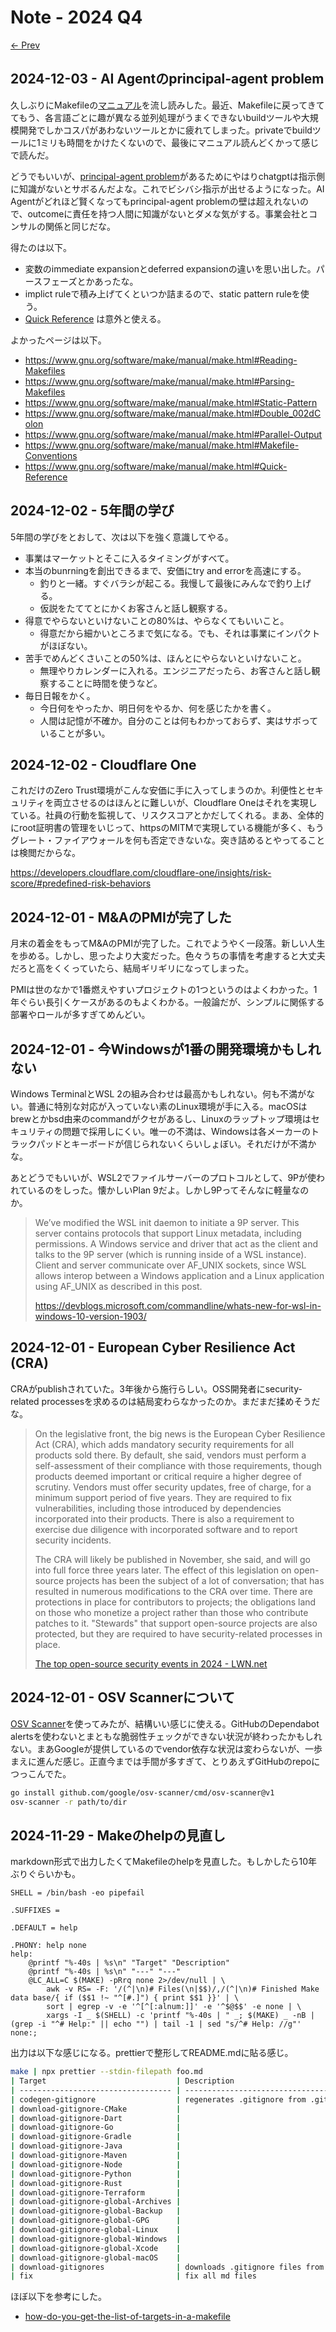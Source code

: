 # Note - 2024 Q4

[&#8592; Prev](./2024-Q2.md)

## 2024-12-03 - AI Agentのprincipal-agent problem

久しぶりにMakefileの[マニュアル](https://www.gnu.org/software/make/manual/make.html)を流し読みした。最近、Makefileに戻ってきててもう、各言語ごとに趣が異なる並列処理がうまくできないbuildツールや大規模開発でしかコスパがあわないツールとかに疲れてしまった。privateでbuildツールに1ミリも時間をかけたくないので、最後にマニュアル読んどくかって感じで読んだ。

どうでもいいが、[principal-agent problem](https://en.wikipedia.org/wiki/Principal%E2%80%93agent_problem)があるためにやはりchatgptは指示側に知識がないとサボるんだよな。これでビシバシ指示が出せるようになった。AI Agentがどれほど賢くなってもprincipal-agent problemの壁は超えれないので、outcomeに責任を持つ人間に知識がないとダメな気がする。事業会社とコンサルの関係と同じだな。

得たのは以下。

- 変数のimmediate expansionとdeferred expansionの違いを思い出した。パースフェーズとかあったな。
- implict ruleで積み上げてくといつか詰まるので、static pattern ruleを使う。
- [Quick Reference](https://www.gnu.org/software/make/manual/make.html#Quick-Reference) は意外と使える。

よかったページは以下。

- https://www.gnu.org/software/make/manual/make.html#Reading-Makefiles
- https://www.gnu.org/software/make/manual/make.html#Parsing-Makefiles
- https://www.gnu.org/software/make/manual/make.html#Static-Pattern
- https://www.gnu.org/software/make/manual/make.html#Double_002dColon
- https://www.gnu.org/software/make/manual/make.html#Parallel-Output
- https://www.gnu.org/software/make/manual/make.html#Makefile-Conventions
- https://www.gnu.org/software/make/manual/make.html#Quick-Reference

## 2024-12-02 - 5年間の学び

5年間の学びをとおして、次は以下を強く意識してやる。

- 事業はマーケットとそこに入るタイミングがすべて。
- 本当のbunrningを創出できるまで、安価にtry and errorを高速にする。
  - 釣りと一緒。すぐバラシが起こる。我慢して最後にみんなで釣り上げる。
  - 仮説をたててとにかくお客さんと話し観察する。
- 得意でやらないといけないことの80%は、やらなくてもいいこと。
  - 得意だから細かいところまで気になる。でも、それは事業にインパクトがほぼない。
- 苦手でめんどくさいことの50%は、ほんとにやらないといけないこと。
  - 無理やりカレンダーに入れる。エンジニアだったら、お客さんと話し観察することに時間を使うなど。
- 毎日日報をかく。
  - 今日何をやったか、明日何をやるか、何を感じたかを書く。
  - 人間は記憶が不確か。自分のことは何もわかっておらず、実はサボっていることが多い。

## 2024-12-02 - Cloudflare One

これだけのZero Trust環境がこんな安価に手に入ってしまうのか。利便性とセキュリティを両立させるのはほんとに難しいが、Cloudflare Oneはそれを実現している。社員の行動を監視して、リスクスコアとかだしてくれる。まあ、全体的にroot証明書の管理をいじって、httpsのMITMで実現している機能が多く、もうグレート・ファイアウォールを何も否定できないな。突き詰めるとやってることは検閲だからな。

https://developers.cloudflare.com/cloudflare-one/insights/risk-score/#predefined-risk-behaviors

## 2024-12-01 - M&AのPMIが完了した

月末の着金をもってM&AのPMIが完了した。これでようやく一段落。新しい人生を歩める。しかし、思ったより大変だった。色々うちの事情を考慮すると大丈夫だろと高をくくっていたら、結局ギリギリになってしまった。

PMIは世のなかで1番燃えやすいプロジェクトの1つというのはよくわかった。1年ぐらい長引くケースがあるのもよくわかる。一般論だが、シンプルに関係する部署やロールが多すぎてめんどい。

## 2024-12-01 - 今Windowsが1番の開発環境かもしれない

Windows TerminalとWSL 2の組み合わせは最高かもしれない。何も不満がない。普通に特別な対応が入っていない素のLinux環境が手に入る。macOSはbrewとかbsd由来のcommandがクセがあるし、Linuxのラップトップ環境はセキュリティの問題で採用しにくい。唯一の不満は、Windowsは各メーカーのトラックパッドとキーボードが信じられないくらいしょぼい。それだけが不満かな。

あとどうでもいいが、WSL2でファイルサーバーのプロトコルとして、9Pが使われているのをしった。懐かしいPlan 9だよ。しかし9Pってそんなに軽量なのか。

> We’ve modified the WSL init daemon to initiate a 9P server. This server contains protocols that support Linux metadata, including permissions. A Windows service and driver that act as the client and talks to the 9P server (which is running inside of a WSL instance). Client and server communicate over AF_UNIX sockets, since WSL allows interop between a Windows application and a Linux application using AF_UNIX as described in this post.
>
> https://devblogs.microsoft.com/commandline/whats-new-for-wsl-in-windows-10-version-1903/

## 2024-12-01 - European Cyber Resilience Act (CRA)

CRAがpublishされていた。3年後から施行らしい。OSS開発者にsecurity-related processesを求めるのは結局変わらなかったのか。まだまだ揉めそうだな。

> On the legislative front, the big news is the European Cyber Resilience Act (CRA), which adds mandatory security requirements for all products sold there. By default, she said, vendors must perform a self-assessment of their compliance with those requirements, though products deemed important or critical require a higher degree of scrutiny. Vendors must offer security updates, free of charge, for a minimum support period of five years. They are required to fix vulnerabilities, including those introduced by dependencies incorporated into their products. There is also a requirement to exercise due diligence with incorporated software and to report security incidents.
>
> The CRA will likely be published in November, she said, and will go into full force three years later. The effect of this legislation on open-source projects has been the subject of a lot of conversation; that has resulted in numerous modifications to the CRA over time. There are protections in place for contributors to projects; the obligations land on those who monetize a project rather than those who contribute patches to it. "Stewards" that support open-source projects are also protected, but they are required to have security-related processes in place.
>
> [The top open-source security events in 2024 - LWN.net](https://lwn.net/Articles/996955/)

## 2024-12-01 - OSV Scannerについて

[OSV Scanner](https://osv.dev/#use-vulnerability-scanner)を使ってみたが、結構いい感じに使える。GitHubのDependabot alertsを使わないとまともな脆弱性チェックができない状況が終わったかもしれない。まあGoogleが提供しているのでvendor依存な状況は変わらないが、一歩まえに進んだ感じ。正直今までは手間が多すぎて、とりあえずGitHubのrepoにつっこんでた。

```bash
go install github.com/google/osv-scanner/cmd/osv-scanner@v1
osv-scanner -r path/to/dir
```

## 2024-11-29 - Makeのhelpの見直し

markdown形式で出力したくてMakefileのhelpを見直した。もしかしたら10年ぶりぐらいかも。

```make
SHELL = /bin/bash -eo pipefail

.SUFFIXES =

.DEFAULT = help

.PHONY: help none
help:
	@printf "%-40s | %s\n" "Target" "Description"
	@printf "%-40s | %s\n" "---" "---"
	@LC_ALL=C $(MAKE) -pRrq none 2>/dev/null | \
		awk -v RS= -F: '/(^|\n)# Files(\n|$$)/,/(^|\n)# Finished Make data base/{ if ($$1 !~ "^[#.]") { print $$1 }}' | \
		sort | egrep -v -e '^[^[:alnum:]]' -e '^$@$$' -e none | \
		xargs -I _ $(SHELL) -c 'printf "%-40s | " _; $(MAKE) _ -nB | (grep -i "^# Help:" || echo "") | tail -1 | sed "s/^# Help: //g"'
none:;
```

出力は以下な感じになる。prettierで整形してREADME.mdに貼る感じ。

```bash
make | npx prettier --stdin-filepath foo.md
| Target                             | Description                                           |
| ---------------------------------- | ----------------------------------------------------- |
| codegen-gitignore                  | regenerates .gitignore from .gitignore.d/\*.gitignore |
| download-gitignore-CMake           |
| download-gitignore-Dart            |
| download-gitignore-Go              |
| download-gitignore-Gradle          |
| download-gitignore-Java            |
| download-gitignore-Maven           |
| download-gitignore-Node            |
| download-gitignore-Python          |
| download-gitignore-Rust            |
| download-gitignore-Terraform       |
| download-gitignore-global-Archives |
| download-gitignore-global-Backup   |
| download-gitignore-global-GPG      |
| download-gitignore-global-Linux    |
| download-gitignore-global-Windows  |
| download-gitignore-global-Xcode    |
| download-gitignore-global-macOS    |
| download-gitignores                | downloads .gitignore files from github/gitignore      |
| fix                                | fix all md files                                      |
```

ほぼ以下を参考にした。

- [how-do-you-get-the-list-of-targets-in-a-makefile](https://stackoverflow.com/questions/4219255)
